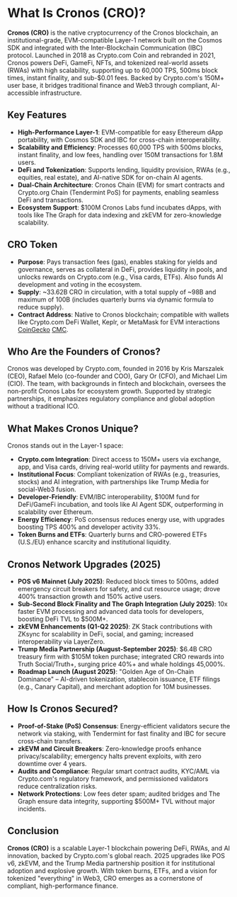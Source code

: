 # What Is Cronos (CRO)?

**Cronos (CRO)** is the native cryptocurrency of the Cronos blockchain, an institutional-grade, EVM-compatible Layer-1 network built on the Cosmos SDK and integrated with the Inter-Blockchain Communication (IBC) protocol. Launched in 2018 as Crypto.com Coin and rebranded in 2021, Cronos powers DeFi, GameFi, NFTs, and tokenized real-world assets (RWAs) with high scalability, supporting up to 60,000 TPS, 500ms block times, instant finality, and sub-$0.01 fees. Backed by Crypto.com's 150M+ user base, it bridges traditional finance and Web3 through compliant, AI-accessible infrastructure.
## Key Features
- **High-Performance Layer-1**: EVM-compatible for easy Ethereum dApp portability, with Cosmos SDK and IBC for cross-chain interoperability.
- **Scalability and Efficiency**: Processes 60,000 TPS with 500ms blocks, instant finality, and low fees, handling over 150M transactions for 1.8M users.
- **DeFi and Tokenization**: Supports lending, liquidity provision, RWAs (e.g., equities, real estate), and AI-native SDK for on-chain AI agents.
- **Dual-Chain Architecture**: Cronos Chain (EVM) for smart contracts and Crypto.org Chain (Tendermint PoS) for payments, enabling seamless DeFi and transactions.
- **Ecosystem Support**: $100M Cronos Labs fund incubates dApps, with tools like The Graph for data indexing and zkEVM for zero-knowledge scalability.

## CRO Token
- **Purpose**: Pays transaction fees (gas), enables staking for yields and governance, serves as collateral in DeFi, provides liquidity in pools, and unlocks rewards on Crypto.com (e.g., Visa cards, ETFs). Also funds AI development and voting in the ecosystem.
- **Supply**: ~33.62B CRO in circulation, with a total supply of ~98B and maximum of 100B (includes quarterly burns via dynamic formula to reduce supply).
- **Contract Address**: Native to Cronos blockchain; compatible with wallets like Crypto.com DeFi Wallet, Keplr, or MetaMask for EVM interactions [CoinGecko](https://www.coingecko.com/en/coins/cronos) [CMC](https://coinmarketcap.com/currencies/cronos/).

## Who Are the Founders of Cronos?
Cronos was developed by Crypto.com, founded in 2016 by Kris Marszalek (CEO), Rafael Melo (co-founder and COO), Gary Or (CFO), and Michael Lim (CIO). The team, with backgrounds in fintech and blockchain, oversees the non-profit Cronos Labs for ecosystem growth. Supported by strategic partnerships, it emphasizes regulatory compliance and global adoption without a traditional ICO.

## What Makes Cronos Unique?
Cronos stands out in the Layer-1 space:
- **Crypto.com Integration**: Direct access to 150M+ users via exchange, app, and Visa cards, driving real-world utility for payments and rewards.
- **Institutional Focus**: Compliant tokenization of RWAs (e.g., treasuries, stocks) and AI integration, with partnerships like Trump Media for social-Web3 fusion.
- **Developer-Friendly**: EVM/IBC interoperability, $100M fund for DeFi/GameFi incubation, and tools like AI Agent SDK, outperforming in scalability over Ethereum.
- **Energy Efficiency**: PoS consensus reduces energy use, with upgrades boosting TPS 400% and developer activity 33%.
- **Token Burns and ETFs**: Quarterly burns and CRO-powered ETFs (U.S./EU) enhance scarcity and institutional liquidity.

## Cronos Network Upgrades (2025)
- **POS v6 Mainnet (July 2025)**: Reduced block times to 500ms, added emergency circuit breakers for safety, and cut resource usage; drove 400% transaction growth and 150% active users.
- **Sub-Second Block Finality and The Graph Integration (July 2025)**: 10x faster EVM processing and advanced data tools for developers, boosting DeFi TVL to $500M+.
- **zkEVM Enhancements (Q1-Q2 2025)**: ZK Stack contributions with ZKsync for scalability in DeFi, social, and gaming; increased interoperability via LayerZero.
- **Trump Media Partnership (August-September 2025)**: $6.4B CRO treasury firm with $105M token purchase; integrated CRO rewards into Truth Social/Truth+, surging price 40%+ and whale holdings 45,000%.
- **Roadmap Launch (August 2025)**: "Golden Age of On-Chain Dominance" – AI-driven tokenization, stablecoin issuance, ETF filings (e.g., Canary Capital), and merchant adoption for 10M businesses.

## How Is Cronos Secured?
- **Proof-of-Stake (PoS) Consensus**: Energy-efficient validators secure the network via staking, with Tendermint for fast finality and IBC for secure cross-chain transfers.
- **zkEVM and Circuit Breakers**: Zero-knowledge proofs enhance privacy/scalability; emergency halts prevent exploits, with zero downtime over 4 years.
- **Audits and Compliance**: Regular smart contract audits, KYC/AML via Crypto.com's regulatory framework, and permissioned validators reduce centralization risks.
- **Network Protections**: Low fees deter spam; audited bridges and The Graph ensure data integrity, supporting $500M+ TVL without major incidents.

## Conclusion
**Cronos (CRO)** is a scalable Layer-1 blockchain powering DeFi, RWAs, and AI innovation, backed by Crypto.com's global reach. 2025 upgrades like POS v6, zkEVM, and the Trump Media partnership position it for institutional adoption and explosive growth. With token burns, ETFs, and a vision for tokenized "everything" in Web3, CRO emerges as a cornerstone of compliant, high-performance finance.